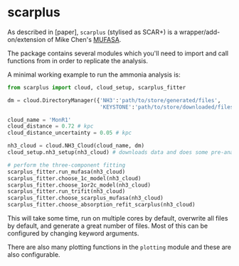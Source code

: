 # scarplus
As described in [paper], `scarplus` (stylised as SCAR+) is a wrapper/add-on/extension of Mike Chen's [MUFASA](https://github.com/mcyc/mufasa/).

The package contains several modules which you'll need to import and call functions from in order to replicate the analysis.

A minimal working example to run the ammonia analysis is:

```py
from scarplus import cloud, cloud_setup, scarplus_fitter

dm = cloud.DirectoryManager({'NH3':'path/to/store/generated/files',
							 'KEYSTONE':'path/to/store/downloaded/files'})

cloud_name = 'MonR1'
cloud_distance = 0.72 # kpc
cloud_distance_uncertainty = 0.05 # kpc

nh3_cloud = cloud.NH3_Cloud(cloud_name, dm)
cloud_setup.nh3_setup(nh3_cloud) # downloads data and does some pre-analysis

# perform the three-component fitting
scarplus_fitter.run_mufasa(nh3_cloud)
scarplus_fitter.choose_1c_model(nh3_cloud)
scarplus_fitter.choose_1or2c_model(nh3_cloud)
scarplus_fitter.run_trifit(nh3_cloud)
scarplus_fitter.choose_scarplus_mufasa(nh3_cloud)
scarplus_fitter.choose_absorption_refit_scarplus(nh3_cloud)
```

This will take some time, run on multiple cores by default, overwrite all files by default, and generate a great number of files. 
Most of this can be configured by changing keyword arguments.

There are also many plotting functions in the `plotting` module and these are also configurable.